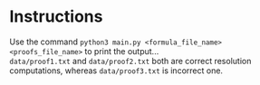 # Instructions
Use the command `python3 main.py <formula_file_name> <proofs_file_name>` to print the output...  
`data/proof1.txt` and `data/proof2.txt` both are correct resolution computations, whereas `data/proof3.txt` is incorrect one.
